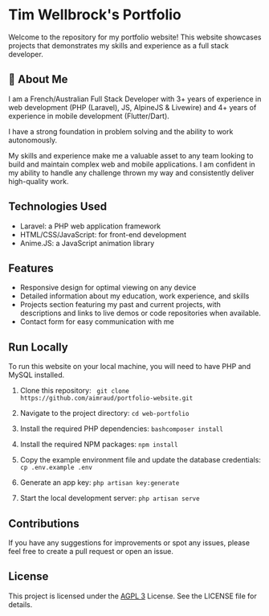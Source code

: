 
# Tim Wellbrock's Portfolio

Welcome to the repository for my portfolio website! 
This website showcases projects that demonstrates my skills and experience as a full stack developer.



## 🚀 About Me
I am a French/Australian Full Stack Developer with 3+ years of experience in web development (PHP (Laravel), JS, AlpineJS & Livewire) and 4+ years of experience in mobile development (Flutter/Dart).

I have a strong foundation in problem solving and the ability to work autonomously. 

My skills and experience make me a valuable asset to any team looking to build and maintain complex web and mobile applications. I am confident in my ability to handle any challenge thrown my way and consistently deliver high-quality work.
## Technologies Used
- Laravel: a PHP web application framework
- HTML/CSS/JavaScript: for front-end development
- Anime.JS: a JavaScript animation library
## Features

- Responsive design for optimal viewing on any device
- Detailed information about my education, work experience, and skills
- Projects section featuring my past and current projects, with descriptions and links to live demos or code repositories when available.
- Contact form for easy communication with me


## Run Locally

To run this website on your local machine, you will need to have PHP and MySQL installed.

1. Clone this repository: ``` git clone https://github.com/aimraud/portfolio-website.git```

2. Navigate to the project directory: ```cd web-portfolio```

3. Install the required PHP dependencies: ```bashcomposer install```

3. Install the required NPM packages: ```npm install```

5. Copy the example environment file and update the database credentials: ```cp .env.example .env```

5. Generate an app key: ```php artisan key:generate```

6. Start the local development server: ```php artisan serve```

## Contributions

If you have any suggestions for improvements or spot any issues, please feel free to create a pull request or open an issue.


## License
This project is licensed under the [AGPL 3](https://www.gnu.org/licenses/agpl-3.0.en.html) License. See the LICENSE file for details.



